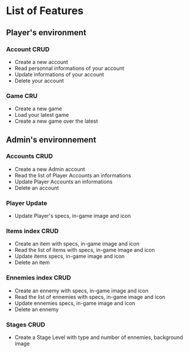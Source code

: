 # List of Features

## Player's environment

### Account CRUD

- Create a new account
- Read personnal informations of your account
- Update informations of your account
- Delete your account

### Game CRU

- Create a new game
- Load your latest game
- Create a new game over the latest

## Admin's environnement

### Accounts CRUD

- Create a new Admin account
- Read the list of Player Accounts an informations
- Update Player Accounts an informations
- Delete an account

### Player Update

- Update Player's specs, in-game image and icon

### Items index CRUD

- Create an item with specs, in-game image and icon
- Read the list of items with specs, in-game image and icon
- Update items specs, in-game image and icon
- Delete an item


### Ennemies index CRUD

- Create an ennemy with specs, in-game image and icon
- Read the list of ennemies with specs, in-game image and icon
- Update ennemies specs, in-game image and icon
- Delete an ennemy

### Stages CRUD

- Create a Stage Level with type and number of ennemies, background image
